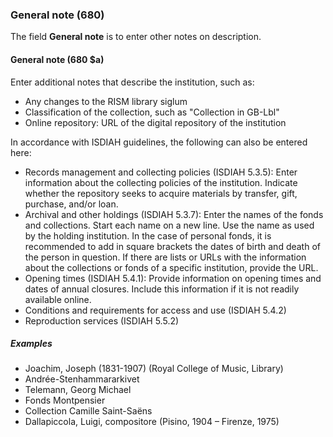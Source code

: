 ### General note (680)

The field **General note** is to enter other notes on description.  

#### General note (680 $a)

Enter additional notes that describe the institution, such as:

- Any changes to the RISM library siglum
- Classification of the collection, such as "Collection in GB-Lbl"
- Online repository: URL of the digital repository of the institution  

In accordance with ISDIAH guidelines, the following can also be entered here:
- Records management and collecting policies (ISDIAH 5.3.5): Enter information about the collecting policies of the
  institution. Indicate whether the repository seeks to acquire materials by transfer, gift, purchase, and/or loan.
- Archival and other holdings (ISDIAH 5.3.7): Enter the names of the fonds and collections. Start each name on a new
  line. Use the name as used by the holding institution. In the case of personal fonds, it is recommended to add in
  square brackets the dates of birth and death of the person in question. If there are lists or URLs with the information about
  the collections or fonds of a specific institution, provide the URL.
- Opening times (ISDIAH 5.4.1): Provide information on opening times and dates of annual closures. Include this information if it is not readily available online.
- Conditions and requirements for access and use (ISDIAH 5.4.2)
- Reproduction services (ISDIAH 5.5.2)


##### Examples

- Joachim, Joseph (1831-1907) (Royal College of Music, Library)  
- Andrée-Stenhammararkivet  
- Telemann, Georg Michael  
- Fonds Montpensier  
- Collection Camille Saint-Saëns  
- Dallapiccola, Luigi, compositore (Pisino, 1904 – Firenze, 1975)
